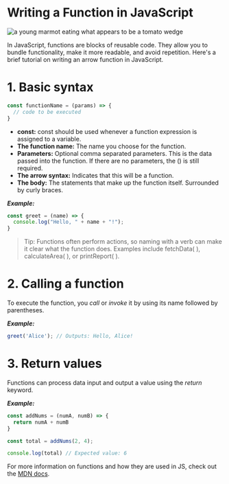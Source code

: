 # Writing a Function in JavaScript

![a young marmot eating what appears to be a tomato wedge](https://images.unsplash.com/photo-1708675783032-4d934aa72fa7?q=80&w=926&auto=format&fit=crop&ixlib=rb-4.1.0&ixid=M3wxMjA3fDB8MHxwaG90by1wYWdlfHx8fGVufDB8fHx8fA%3D%3D)

In JavaScript, functions are blocks of reusable code. They allow you to bundle functionality, make it more readable, and avoid repetition. Here's a brief tutorial on writing an arrow function in JavaScript.

# 1. Basic syntax

```javascript
const functionName = (params) => {
  // code to be executed
}
```

+ **const:** const should be used whenever a function expression is assigned to a variable.
+ **The function name:** The name you choose for the function.
+ **Parameters:** Optional comma separated parameters. This is the data passed into the function. If there are no parameters, the () is still required.
+ **The arrow syntax:** Indicates that this will be a function.
+ **The body:** The statements that make up the function itself. Surrounded by curly braces.

**_Example:_**

```javascript
const greet = (name) => {
  console.log("Hello, " + name + "!");
}
```

> Tip: Functions often perform actions, so naming with a verb can make it clear what the function does. Examples include fetchData( ), calculateArea( ), or printReport( ). 

# 2. Calling a function

To execute the function, you _call_ or _invoke_ it by using its name followed by parentheses.

**_Example:_**

```javascript
greet('Alice'); // Outputs: Hello, Alice!
```

# 3. Return values

Functions can process data input and output a value using the _return_ keyword.

**_Example:_** 

```javascript
const addNums = (numA, numB) => {
  return numA + numB
}

const total = addNums(2, 4);

console.log(total) // Expected value: 6
```

For more information on functions and how they are used in JS, check out the 
[MDN docs](https://developer.mozilla.org/en-US/docs/Web/JavaScript/Guide/Functions).